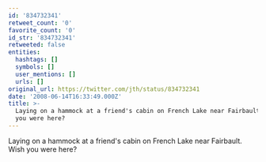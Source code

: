 ```yaml
---
id: '834732341'
retweet_count: '0'
favorite_count: '0'
id_str: '834732341'
retweeted: false
entities:
  hashtags: []
  symbols: []
  user_mentions: []
  urls: []
original_url: https://twitter.com/jth/status/834732341
date: '2008-06-14T16:33:49.000Z'
title: >-
  Laying on a hammock at a friend's cabin on French Lake near Fairbault. Wish
  you were here?
---
```


Laying on a hammock at a friend's cabin on French Lake near Fairbault. Wish you were here?